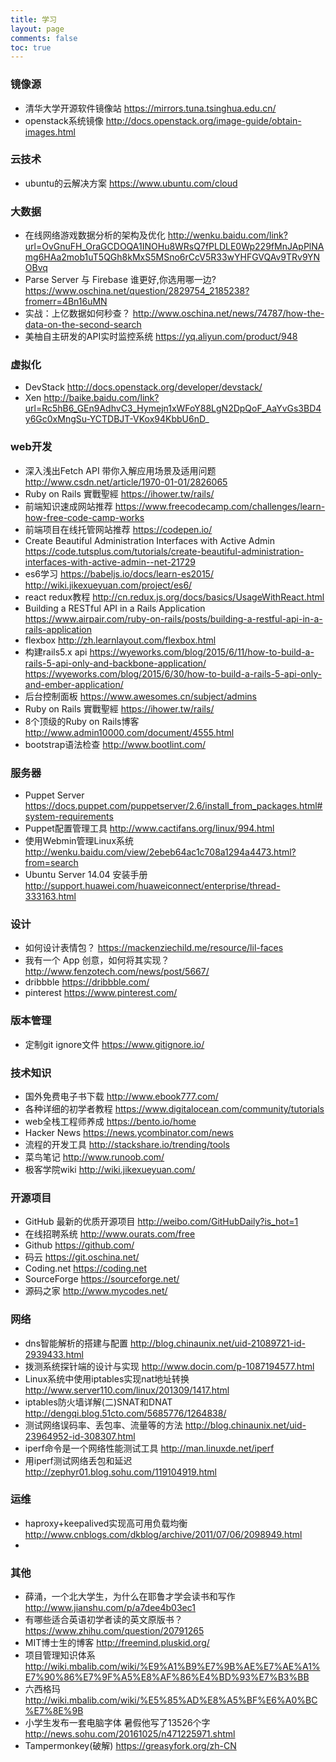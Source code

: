 ```yaml
---
title: 学习
layout: page
comments: false
toc: true
---
```

### 镜像源
* 清华大学开源软件镜像站
https://mirrors.tuna.tsinghua.edu.cn/
* openstack系统镜像
http://docs.openstack.org/image-guide/obtain-images.html


### 云技术
* ubuntu的云解决方案
https://www.ubuntu.com/cloud

### 大数据
* 在线网络游戏数据分析的架构及优化 
http://wenku.baidu.com/link?url=OvGnuFH_OraGCDOQA1INOHu8WRsQ7fPLDLE0Wp229fMnJApPlNAmg6HAa2mob1uT5QGh8kMxS5MSno6rCcV5R33wYHFGVQAv9TRv9YNOBvq
* Parse Server 与 Firebase 谁更好,你选用哪一边? 
https://www.oschina.net/question/2829754_2185238?fromerr=4Bn16uMN
* 实战：上亿数据如何秒查？
http://www.oschina.net/news/74787/how-the-data-on-the-second-search
* 美柚自主研发的API实时监控系统
https://yq.aliyun.com/product/948

### 虚拟化
* DevStack
http://docs.openstack.org/developer/devstack/
* Xen
http://baike.baidu.com/link?url=Rc5hB6_GEn9AdhvC3_Hymejn1xWFoY88LgN2DpQoF_AaYvGs3BD4y6Gc0xMngSu-YCTDBJT-VKox94KbbU6nD_

### web开发
* 深入浅出Fetch API 带你入解应用场景及适用问题
http://www.csdn.net/article/1970-01-01/2826065
* Ruby on Rails 實戰聖經
https://ihower.tw/rails/
* 前端知识速成网站推荐
https://www.freecodecamp.com/challenges/learn-how-free-code-camp-works
* 前端项目在线托管网站推荐
https://codepen.io/
* Create Beautiful Administration Interfaces with Active Admin
https://code.tutsplus.com/tutorials/create-beautiful-administration-interfaces-with-active-admin--net-21729
* es6学习
https://babeljs.io/docs/learn-es2015/
http://wiki.jikexueyuan.com/project/es6/
* react redux教程
http://cn.redux.js.org/docs/basics/UsageWithReact.html
* Building a RESTful API in a Rails Application
https://www.airpair.com/ruby-on-rails/posts/building-a-restful-api-in-a-rails-application
* flexbox
http://zh.learnlayout.com/flexbox.html
* 构建rails5.x api
https://wyeworks.com/blog/2015/6/11/how-to-build-a-rails-5-api-only-and-backbone-application/
https://wyeworks.com/blog/2015/6/30/how-to-build-a-rails-5-api-only-and-ember-application/
* 后台控制面板
https://www.awesomes.cn/subject/admins
* Ruby on Rails 實戰聖經
https://ihower.tw/rails/
* 8个顶级的Ruby on Rails博客
http://www.admin10000.com/document/4555.html
* bootstrap语法检查
http://www.bootlint.com/

### 服务器
* Puppet Server 
https://docs.puppet.com/puppetserver/2.6/install_from_packages.html#system-requirements
* Puppet配置管理工具 
http://www.cactifans.org/linux/994.html
* 使用Webmin管理Linux系统
http://wenku.baidu.com/view/2ebeb64ac1c708a1294a4473.html?from=search
* Ubuntu Server 14.04 安装手册 
http://support.huawei.com/huaweiconnect/enterprise/thread-333163.html

### 设计
* 如何设计表情包？
https://mackenziechild.me/resource/lil-faces
* 我有一个 App 创意，如何将其实现？
http://www.fenzotech.com/news/post/5667/
* dribbble
https://dribbble.com/
* pinterest
https://www.pinterest.com/


### 版本管理
* 定制git ignore文件
https://www.gitignore.io/

### 技术知识
* 国外免费电子书下载
http://www.ebook777.com/
* 各种详细的初学者教程
https://www.digitalocean.com/community/tutorials
* web全栈工程师养成
https://bento.io/home
* Hacker News 
https://news.ycombinator.com/news
* 流程的开发工具
http://stackshare.io/trending/tools
* 菜鸟笔记
http://www.runoob.com/
* 极客学院wiki
http://wiki.jikexueyuan.com/

### 开源项目
* GitHub 最新的优质开源项目
http://weibo.com/GitHubDaily?is_hot=1
* 在线招聘系统
http://www.ourats.com/free
* Github
https://github.com/
* 码云
https://git.oschina.net/
* Coding.net
https://coding.net
* SourceForge
https://sourceforge.net/
* 源码之家
http://www.mycodes.net/


### 网络
* dns智能解析的搭建与配置
http://blog.chinaunix.net/uid-21089721-id-2939433.html
* 拨测系统探针端的设计与实现
http://www.docin.com/p-1087194577.html
* Linux系统中使用iptables实现nat地址转换
http://www.server110.com/linux/201309/1417.html
* iptables防火墙详解(二)SNAT和DNAT
http://dengqi.blog.51cto.com/5685776/1264838/
* 测试网络误码率、丢包率、流量等的方法 
http://blog.chinaunix.net/uid-23964952-id-308307.html
* iperf命令是一个网络性能测试工具
http://man.linuxde.net/iperf
* 用iperf测试网络丢包和延迟
http://zephyr01.blog.sohu.com/119104919.html

### 运维
* haproxy+keepalived实现高可用负载均衡
http://www.cnblogs.com/dkblog/archive/2011/07/06/2098949.html
* 

### 其他
* 薛涌，一个北大学生，为什么在耶鲁才学会读书和写作
http://www.jianshu.com/p/a7dee4b03ec1
* 有哪些适合英语初学者读的英文原版书？
https://www.zhihu.com/question/20791265
* MIT博士生的博客
http://freemind.pluskid.org/
* 项目管理知识体系
http://wiki.mbalib.com/wiki/%E9%A1%B9%E7%9B%AE%E7%AE%A1%E7%90%86%E7%9F%A5%E8%AF%86%E4%BD%93%E7%B3%BB
* 六西格玛
http://wiki.mbalib.com/wiki/%E5%85%AD%E8%A5%BF%E6%A0%BC%E7%8E%9B
* 小学生发布一套电脑字体 暑假他写了13526个字
http://news.sohu.com/20161025/n471225971.shtml
* Tampermonkey(破解)
https://greasyfork.org/zh-CN


